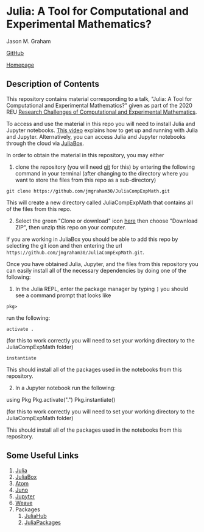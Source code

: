 # Julia: A Tool for Computational and Experimental Mathematics?
Jason M. Graham

[GitHub](https://github.com/jmgraham30)

[Homepage](https://sites.google.com/site/jasonmgrahamus/)

## Description of Contents

This repository contains material corresponding to a talk, "Julia: A Tool for Computational and Experimental Mathematics?" given
as part of the 2020 REU [Research Challenges of Computational and Experimental Mathematics](https://www.moravian.edu/mathematics/reu).

To access and use the material in this repo you will need to install Julia and Jupyter notebooks. [This video](https://www.youtube.com/watch?v=oyx8M1yoboY) explains how to get up and running with Julia and Jupyter. Alternatively, you can access Julia and Jupyter notebooks through the cloud via [JuliaBox](https://juliabox.com/).

In order to obtain the material in this repository, you may either

1) clone the repository (you will need [git](https://git-scm.com/) for this) by entering the following command in your terminal (after changing to the directory where you want to store the files from this repo as a sub-directory)

`git clone https://github.com/jmgraham30/JuliaCompExpMath.git`

This will create a new directory called JuliaCompExpMath that contains all of the files from this repo.

2)  Select the green "Clone or download" icon [here](https://github.com/jmgraham30/JuliaCompExpMath) then choose "Download ZIP", then unzip this repo on your computer.

If you are working in JuliaBox you should be able to add this repo by selecting the git icon and then entering the url `https://github.com/jmgraham30/JuliaCompExpMath.git`.

Once you have obtained Julia, Jupyter, and the files from this repository you can easily install all of the necessary dependencies by doing one of the following:

1) In the Julia REPL, enter the package manager by typing `]` you should see a command prompt that looks like

`pkg>`

run the following:

`activate .`

(for this to work correctly you will need to set your working directory to the JuliaCompExpMath folder)

`instantiate`

This should install all of the packages used in the notebooks from this repository.

2) In a Jupyter notebook run the following:

using Pkg
Pkg.activate(".")
Pkg.instantiate()

(for this to work correctly you will need to set your working directory to the JuliaCompExpMath folder)

This should install all of the packages used in the notebooks from this repository.


## Some Useful Links

1) [Julia](https://julialang.org/)
2) [JuliaBox](https://juliabox.com/)
3) [Atom](https://atom.io/)
4) [Juno](https://junolab.org/)
5) [Jupyter](https://jupyter.org/)
6) [Weave](https://github.com/JunoLab/Weave.jl)
7) Packages
    1) [JuliaHub](https://juliahub.com/ui/Home)
    2) [JuliaPackages](https://juliapackages.com/)
